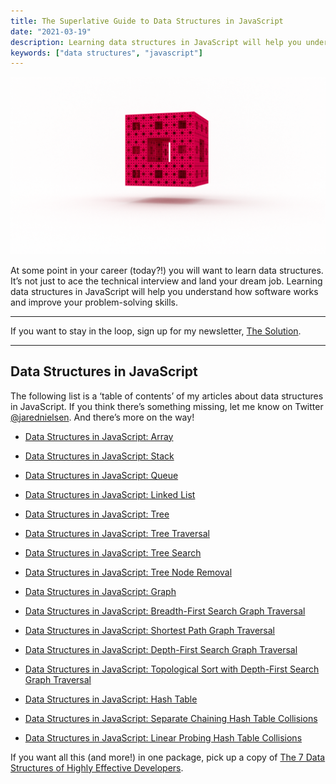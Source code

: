 ```yaml
---
title: The Superlative Guide to Data Structures in JavaScript
date: "2021-03-19"
description: Learning data structures in JavaScript will help you understand how software works and improve your problem-solving skills. 
keywords: ["data structures", "javascript"]
---
```


![](./jarednielsen-data-structures.png)


At some point in your career (today?!) you will want to learn data structures. It’s not just to ace the technical interview and land your dream job. Learning data structures in JavaScript will help you understand how software works and improve your problem-solving skills. 

--- 

If you want to stay in the loop, sign up for my newsletter, [The Solution](http://eepurl.com/cP8CMn).

---


## Data Structures in JavaScript

The following list is a ‘table of contents’ of my articles about data structures in JavaScript. If you think there’s something missing, let me know on Twitter [@jarednielsen](https://twitter.com/jarednielsen). And there’s more on the way!

* [Data Structures in JavaScript: Array](https://jarednielsen.com/data-structure-array-javascript/)

* [Data Structures in JavaScript: Stack](https://jarednielsen.com/data-structure-stack-javascript/)

* [Data Structures in JavaScript: Queue](https://jarednielsen.com/data-structure-queue-javascript/)

* [Data Structures in JavaScript: Linked List](https://jarednielsen.com/data-structure-linked-list-javascript/)

* [Data Structures in JavaScript: Tree](https://jarednielsen.com/data-structure-tree-javascript/)

* [Data Structures in JavaScript: Tree Traversal](https://jarednielsen.com/data-structure-tree-traversal/)

* [Data Structures in JavaScript: Tree Search](https://jarednielsen.com/data-structure-tree-search/)

* [Data Structures in JavaScript: Tree Node Removal](https://jarednielsen.com/data-structure-tree-node-removal/)

* [Data Structures in JavaScript: Graph](https://jarednielsen.com/data-structure-graph-javascript/)

* [Data Structures in JavaScript: Breadth-First Search Graph Traversal](https://jarednielsen.com/data-structure-graph-breadth-first-search/)

* [Data Structures in JavaScript: Shortest Path Graph Traversal](https://jarednielsen.com/data-structure-graph-shortest-path/)

* [Data Structures in JavaScript: Depth-First Search Graph Traversal](https://jarednielsen.com/data-structure-graph-depth-first-search/)

* [Data Structures in JavaScript: Topological Sort with Depth-First Search Graph Traversal](https://jarednielsen.com/data-structure-graph-topological-sort/)

* [Data Structures in JavaScript: Hash Table](https://jarednielsen.com/data-structure-hash-table-javascript/)

* [Data Structures in JavaScript: Separate Chaining Hash Table Collisions](https://jarednielsen.com/data-structure-hash-table-separate-chaining/)

* [Data Structures in JavaScript: Linear Probing Hash Table Collisions](https://jarednielsen.com/data-structure-hash-table-linear-probing/)


If you want all this (and more!) in one package, pick up a copy of [The 7 Data Structures of Highly Effective Developers](https://gum.co/data-structures).
